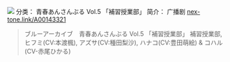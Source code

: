 ![](//static.kivo.wiki/images/music/cover/sgXWZ9Rre3hsfQfPKJIUDQXvhvy0VgsD.png)
分类： 青春あんさんぶる Vol.5 「補習授業部」
简介：
广播剧
[nex-tone.link/A00143321](http://nex-tone.link/A00143321)
> ブルーアーカイブ　青春あんさんぶる Vol.5 「補習授業部」
補習授業部, ヒフミ(CV:本渡楓), アズサ(CV:種田梨沙), ハナコ(CV:豊田萌絵) & コハル(CV-赤尾ひかる)
